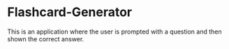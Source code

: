 # Flashcard-Generator
This is an application where the user is prompted with a question and then shown the correct answer.
